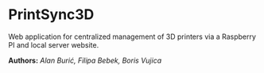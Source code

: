 # PrintSync3D
Web application for centralized management of 3D printers via a Raspberry PI and local server website.

**Authors:** *Alan Burić, Filipa Bebek, Boris Vujica*
